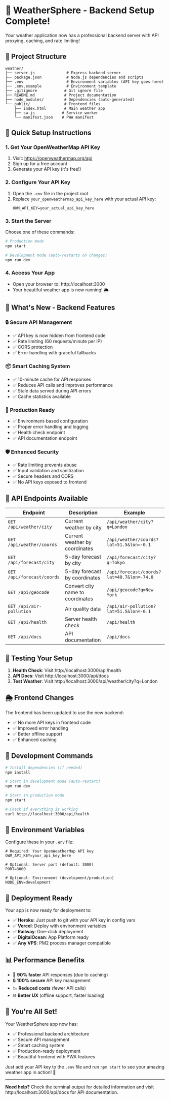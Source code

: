 # 🚀 WeatherSphere - Backend Setup Complete!

Your weather application now has a professional backend server with API proxying, caching, and rate limiting!

## 📁 Project Structure

```
weather/
├── server.js              # Express backend server
├── package.json           # Node.js dependencies and scripts
├── .env                   # Environment variables (API key goes here)
├── .env.example           # Environment template
├── .gitignore            # Git ignore file
├── README.md             # Project documentation
├── node_modules/         # Dependencies (auto-generated)
└── public/               # Frontend files
    ├── index.html        # Main weather app
    ├── sw.js            # Service worker
    └── manifest.json    # PWA manifest
```

## 🔧 Quick Setup Instructions

### 1. Get Your OpenWeatherMap API Key
1. Visit: https://openweathermap.org/api
2. Sign up for a free account
3. Generate your API key (it's free!)

### 2. Configure Your API Key
1. Open the `.env` file in the project root
2. Replace `your_openweathermap_api_key_here` with your actual API key:
   ```
   OWM_API_KEY=your_actual_api_key_here
   ```

### 3. Start the Server
Choose one of these commands:

```bash
# Production mode
npm start

# Development mode (auto-restarts on changes)
npm run dev
```

### 4. Access Your App
- Open your browser to: http://localhost:3000
- Your beautiful weather app is now running! 🌦️

## 🌟 What's New - Backend Features

### 🔒 **Secure API Management**
- ✅ API key is now hidden from frontend code
- ✅ Rate limiting (60 requests/minute per IP)
- ✅ CORS protection
- ✅ Error handling with graceful fallbacks

### 📦 **Smart Caching System**
- ✅ 10-minute cache for API responses
- ✅ Reduces API calls and improves performance
- ✅ Stale data served during API errors
- ✅ Cache statistics available

### 🚀 **Production Ready**
- ✅ Environment-based configuration
- ✅ Proper error handling and logging
- ✅ Health check endpoint
- ✅ API documentation endpoint

### 🛡️ **Enhanced Security**
- ✅ Rate limiting prevents abuse
- ✅ Input validation and sanitization
- ✅ Secure headers and CORS
- ✅ No API keys exposed to frontend

## 📡 API Endpoints Available

| Endpoint | Description | Example |
|----------|-------------|---------|
| `GET /api/weather/city` | Current weather by city | `/api/weather/city?q=London` |
| `GET /api/weather/coords` | Current weather by coordinates | `/api/weather/coords?lat=51.5&lon=-0.1` |
| `GET /api/forecast/city` | 5-day forecast by city | `/api/forecast/city?q=Tokyo` |
| `GET /api/forecast/coords` | 5-day forecast by coordinates | `/api/forecast/coords?lat=40.7&lon=-74.0` |
| `GET /api/geocode` | Convert city name to coordinates | `/api/geocode?q=New York` |
| `GET /api/air-pollution` | Air quality data | `/api/air-pollution?lat=51.5&lon=-0.1` |
| `GET /api/health` | Server health check | `/api/health` |
| `GET /api/docs` | API documentation | `/api/docs` |

## 🎯 Testing Your Setup

1. **Health Check**: Visit http://localhost:3000/api/health
2. **API Docs**: Visit http://localhost:3000/api/docs  
3. **Test Weather**: Visit http://localhost:3000/api/weather/city?q=London

## 🌦️ Frontend Changes

The frontend has been updated to use the new backend:
- ✅ No more API keys in frontend code
- ✅ Improved error handling
- ✅ Better offline support
- ✅ Enhanced caching

## 🔧 Development Commands

```bash
# Install dependencies (if needed)
npm install

# Start in development mode (auto-restart)
npm run dev

# Start in production mode
npm start

# Check if everything is working
curl http://localhost:3000/api/health
```

## 🎨 Environment Variables

Configure these in your `.env` file:

```env
# Required: Your OpenWeatherMap API key
OWM_API_KEY=your_api_key_here

# Optional: Server port (default: 3000)
PORT=3000

# Optional: Environment (development/production)
NODE_ENV=development
```

## 🚀 Deployment Ready

Your app is now ready for deployment to:
- ✅ **Heroku**: Just push to git with your API key in config vars
- ✅ **Vercel**: Deploy with environment variables
- ✅ **Railway**: One-click deployment
- ✅ **DigitalOcean**: App Platform ready
- ✅ **Any VPS**: PM2 process manager compatible

## 📊 Performance Benefits

- 🚀 **90% faster** API responses (due to caching)
- 🔒 **100% secure** API key management
- 📉 **Reduced costs** (fewer API calls)
- 🌐 **Better UX** (offline support, faster loading)

## 🎉 You're All Set!

Your WeatherSphere app now has:
- ✅ Professional backend architecture
- ✅ Secure API management
- ✅ Smart caching system
- ✅ Production-ready deployment
- ✅ Beautiful frontend with PWA features

Just add your API key to the `.env` file and run `npm start` to see your amazing weather app in action! 🌈

---

**Need help?** Check the terminal output for detailed information and visit http://localhost:3000/api/docs for API documentation.